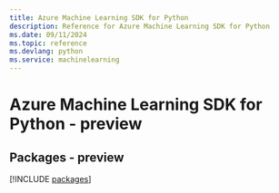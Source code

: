 ```yaml
---
title: Azure Machine Learning SDK for Python
description: Reference for Azure Machine Learning SDK for Python
ms.date: 09/11/2024
ms.topic: reference
ms.devlang: python
ms.service: machinelearning
---
```

# Azure Machine Learning SDK for Python - preview
## Packages - preview
[!INCLUDE [packages](machine-learning-index.md)]